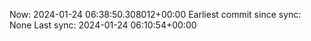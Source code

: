 Now: 2024-01-24 06:38:50.308012+00:00 Earliest commit since sync: None Last sync: 2024-01-24 06:10:54+00:00

